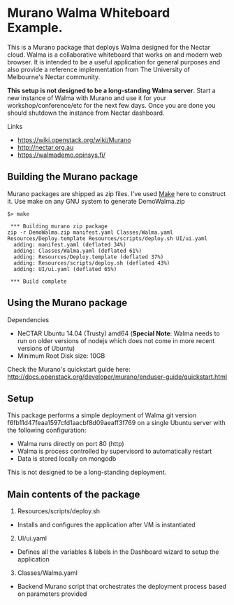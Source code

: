 # Murano Walma Whiteboard Example.

This is a Murano package that deploys Walma designed for the Nectar cloud. Walma is a collaborative whiteboard that works on and modern web browser. It is intended to be a useful application for general purposes and also provide a reference implementation from The University of Melbourne's Nectar community.

**This setup is not designed to be a long-standing Walma server**. Start a new instance of Walma with Murano and use it for your workshop/conference/etc for the next few days. Once you are done you should shutdown the instance from Nectar dashboard.

Links
* https://wiki.openstack.org/wiki/Murano
* http://nectar.org.au
* https://walmademo.opinsys.fi/

## Building the Murano package

Murano packages are shipped as zip files. I've used [Make](https://www.gnu.org/software/make/) here to construct it. Use make on any GNU system to generate DemoWalma.zip
```
$> make

 *** Building murano zip package
zip -r DemoWalma.zip manifest.yaml Classes/Walma.yaml Resources/Deploy.template Resources/scripts/deploy.sh UI/ui.yaml
  adding: manifest.yaml (deflated 34%)
  adding: Classes/Walma.yaml (deflated 61%)
  adding: Resources/Deploy.template (deflated 37%)
  adding: Resources/scripts/deploy.sh (deflated 43%)
  adding: UI/ui.yaml (deflated 65%)

 *** Build complete
```

## Using the Murano package

Dependencies
* NeCTAR Ubuntu 14.04 (Trusty) amd64 (**Special Note**: Walma needs to run on older versions of nodejs which does not come in more recent versions of Ubuntu)
* Minimum Root Disk size: 10GB

Check the Murano's quickstart guide here: http://docs.openstack.org/developer/murano/enduser-guide/quickstart.html

## Setup

This package performs a simple deployment of Walma git version f6fb11d47feaa1597cfd1aacbf8d09aeaff3f769 on a single Ubuntu server with the following configuration:
* Walma runs directly on port 80 (http)
* Walma is process controlled by supervisord to automatically restart
* Data is stored locally on mongodb

This is not designed to be a long-standing deployment.

## Main contents of the package

1. Resources/scripts/deploy.sh
 * Installs and configures the application after VM is instantiated
2. UI/ui.yaml
 * Defines all the variables & labels in the Dashboard wizard to setup the application
3. Classes/Walma.yaml
 * Backend Murano script that orchestrates the deployment process based on parameters provided

